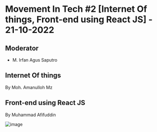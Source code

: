 # Movement In Tech #2 [Internet Of things, Front-end using React JS] -  21-10-2022

## Moderator
- M. Irfan Agus Saputro

## Internet Of things
By Moh. Amanulloh Mz



## Front-end using React JS
By Muhammad Afifuddin

![image](https://user-images.githubusercontent.com/71916387/196983148-a3681930-b34e-4ac4-8931-b9f5fd6ac80c.png)
